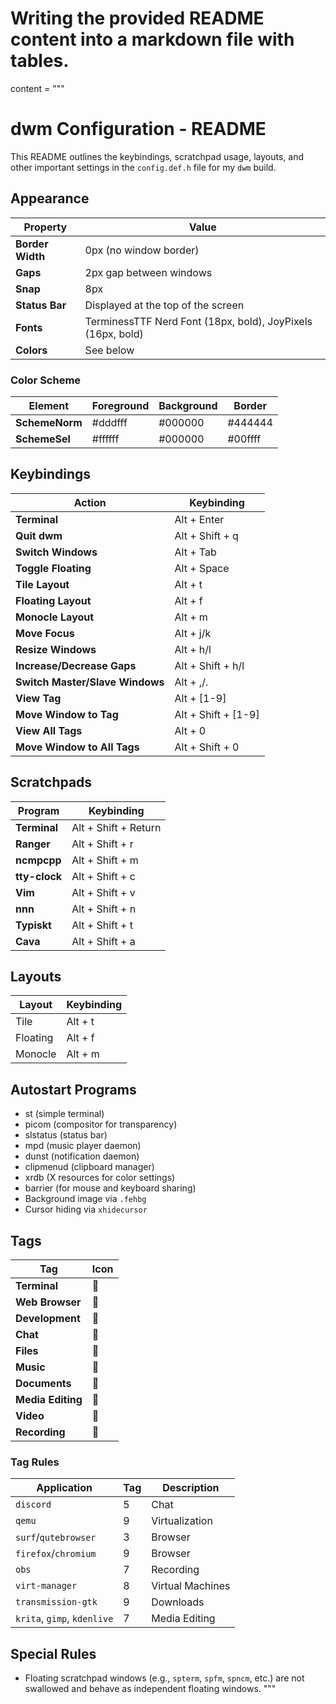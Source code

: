 # Writing the provided README content into a markdown file with tables.
content = """
# dwm Configuration - README

This README outlines the keybindings, scratchpad usage, layouts, and other important settings in the `config.def.h` file for my `dwm` build.

## Appearance

| Property        | Value                                                    |
|-----------------|----------------------------------------------------------|
| **Border Width**| 0px (no window border)                                    |
| **Gaps**        | 2px gap between windows                                   |
| **Snap**        | 8px                                                       |
| **Status Bar**  | Displayed at the top of the screen                        |
| **Fonts**       | TerminessTTF Nerd Font (18px, bold), JoyPixels (16px, bold)|
| **Colors**      | See below                                                 |

### Color Scheme

| Element            | Foreground   | Background | Border    |
|--------------------|--------------|------------|-----------|
| **SchemeNorm**      | #dddfff      | #000000    | #444444   |
| **SchemeSel**       | #ffffff      | #000000    | #00ffff   |

## Keybindings

| Action                                | Keybinding                              |
|---------------------------------------|-----------------------------------------|
| **Terminal**                          | Alt + Enter                             |
| **Quit dwm**                          | Alt + Shift + q                         |
| **Switch Windows**                    | Alt + Tab                               |
| **Toggle Floating**                   | Alt + Space                             |
| **Tile Layout**                       | Alt + t                                 |
| **Floating Layout**                   | Alt + f                                 |
| **Monocle Layout**                    | Alt + m                                 |
| **Move Focus**                        | Alt + j/k                               |
| **Resize Windows**                    | Alt + h/l                               |
| **Increase/Decrease Gaps**            | Alt + Shift + h/l                       |
| **Switch Master/Slave Windows**       | Alt + ,/.                               |
| **View Tag**                          | Alt + [1-9]                             |
| **Move Window to Tag**                | Alt + Shift + [1-9]                     |
| **View All Tags**                     | Alt + 0                                 |
| **Move Window to All Tags**           | Alt + Shift + 0                         |

## Scratchpads

| Program            | Keybinding                 |
|--------------------|----------------------------|
| **Terminal**       | Alt + Shift + Return        |
| **Ranger**         | Alt + Shift + r             |
| **ncmpcpp**        | Alt + Shift + m             |
| **tty-clock**      | Alt + Shift + c             |
| **Vim**            | Alt + Shift + v             |
| **nnn**            | Alt + Shift + n             |
| **Typiskt**        | Alt + Shift + t             |
| **Cava**           | Alt + Shift + a             |

## Layouts

| Layout    | Keybinding   |
|-----------|--------------|
| Tile      | Alt + t      |
| Floating  | Alt + f      |
| Monocle   | Alt + m      |

## Autostart Programs

- st (simple terminal)
- picom (compositor for transparency)
- slstatus (status bar)
- mpd (music player daemon)
- dunst (notification daemon)
- clipmenud (clipboard manager)
- xrdb (X resources for color settings)
- barrier (for mouse and keyboard sharing)
- Background image via `.fehbg`
- Cursor hiding via `xhidecursor`

## Tags

| Tag               | Icon              |
|-------------------|-------------------|
| **Terminal**      |                  |
| **Web Browser**   |                  |
| **Development**   |                  |
| **Chat**          |                  |
| **Files**         | 󰑈                |
| **Music**         | 󰛍                |
| **Documents**     |                  |
| **Media Editing** | 󰣠                |
| **Video**         |                  |
| **Recording**     |                  |

### Tag Rules

| Application        | Tag  | Description   |
|--------------------|------|---------------|
| `discord`          | 5    | Chat          |
| `qemu`             | 9    | Virtualization|
| `surf`/`qutebrowser`| 3    | Browser       |
| `firefox`/`chromium`| 9    | Browser       |
| `obs`              | 7    | Recording     |
| `virt-manager`     | 8    | Virtual Machines|
| `transmission-gtk` | 9    | Downloads     |
| `krita`, `gimp`, `kdenlive`| 7 | Media Editing|

## Special Rules

- Floating scratchpad windows (e.g., `spterm`, `spfm`, `spncm`, etc.) are not swallowed and behave as independent floating windows.
"""
